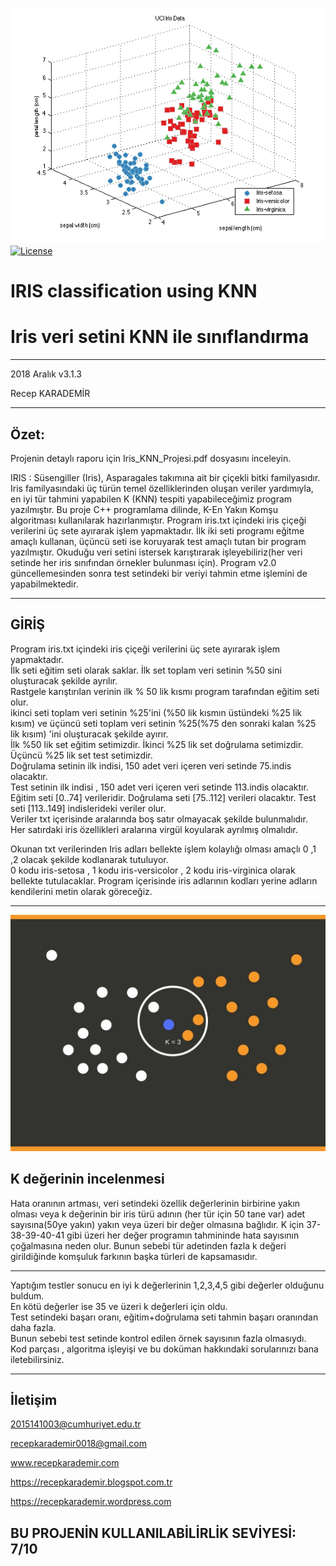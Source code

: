 ![3D_dataset](3d_dataset.png) [![License](https://img.shields.io/badge/license-MIT-green.svg?style=flat)](https://github.com/recepkarademir/A-Iris_KNN_Project/blob/master/LICENSE)

# IRIS classification using KNN
# Iris veri setini KNN ile sınıflandırma
------------------------------
2018 Aralık v3.1.3

Recep KARADEMİR
____________________________________________________________________________________________________________________________________

Özet:
------------------------------
Projenin detaylı raporu için Iris_KNN_Projesi.pdf dosyasını inceleyin.

IRIS : Süsengiller (Iris), Asparagales takımına ait bir çiçekli bitki familyasıdır.
Iris familyasındaki üç türün temel özelliklerinden oluşan veriler yardımıyla,
en iyi tür tahmini yapabilen K (KNN) tespiti yapabileceğimiz program yazılmıştır.
Bu proje C++ programlama dilinde, K-En Yakın Komşu algoritması kullanılarak hazırlanmıştır.
Program iris.txt içindeki iris çiçeği verilerini üç sete ayırarak işlem yapmaktadır.
İlk iki seti programı eğitme amaçlı kullanan, üçüncü seti ise koruyarak test amaçlı tutan bir program yazılmıştır.
Okuduğu veri setini istersek karıştırarak işleyebiliriz(her veri setinde her iris sınıfından örnekler bulunması için).
Program v2.0 güncellemesinden sonra test setindeki bir veriyi tahmin etme işlemini de yapabilmektedir.

------------------------------


GİRİŞ
------------------------------
Program iris.txt içindeki iris çiçeği verilerini üç sete ayırarak işlem yapmaktadır.<br/>
İlk seti eğitim seti olarak saklar. İlk set toplam veri setinin %50 sini oluşturacak şekilde ayrılır.<br/>
Rastgele karıştırılan verinin ilk % 50 lik kısmı program tarafından eğitim seti olur.<br/>
ikinci seti toplam veri setinin %25'ini (%50 lik kısmın üstündeki %25 lik kısım) ve
üçüncü seti toplam veri setinin %25(%75 den sonraki kalan %25 lik kısım) 'ini oluşturacak şekilde ayırır.<br/>
İlk %50 lik set eğitim setimizdir. İkinci %25 lik set doğrulama setimizdir. Üçüncü %25 lik set test setimizdir.<br/>
Doğrulama setinin ilk indisi, 150 adet veri içeren veri setinde 75.indis olacaktır.<br/>
Test setinin ilk indisi , 150 adet veri içeren veri setinde 113.indis olacaktır.<br/>
Eğitim seti [0..74] verileridir. Doğrulama seti [75..112] verileri olacaktır. Test seti [113..149] indislerideki veriler olur.<br/>
Veriler txt içerisinde aralarında boş satır olmayacak şekilde bulunmalıdır.<br/>
Her satırdaki iris özellikleri aralarına virgül koyularak ayrılmış olmalıdır.<br/>

Okunan txt verilerinden Iris adları bellekte işlem kolaylığı olması amaçlı 0 ,1 ,2 olacak şekilde kodlanarak tutuluyor.<br/>
0 kodu iris-setosa , 1 kodu iris-versicolor , 2 kodu iris-virginica olarak bellekte tutulacaklar.
Program içerisinde iris adlarının kodları yerine adların kendilerini metin olarak göreceğiz.

------------------------------
![knn=3](Knn_example.jpg)


K değerinin incelenmesi
------------------------------
Hata oranının artması, veri setindeki özellik değerlerinin birbirine yakın olması veya k değerinin bir iris türü adının (her tür için 50 tane var) adet sayısına(50ye yakın) yakın veya üzeri bir değer olmasına bağlıdır.
K için 37-38-39-40-41 gibi üzeri her değer programın tahmininde hata sayısının çoğalmasına neden olur.
Bunun sebebi tür adetinden fazla k değeri girildiğinde komşuluk farkının başka türleri de kapsamasıdır.

------------------------------

Yaptığım testler sonucu en iyi k değerlerinin 1,2,3,4,5 gibi değerler olduğunu buldum.
<br/>En kötü değerler ise 35 ve üzeri k değerleri için oldu.<br/>
Test setindeki başarı oranı, eğitim+doğrulama seti tahmin başarı oranından daha fazla.<br/> Bunun sebebi test setinde 
kontrol edilen örnek sayısının fazla olmasıydı. 
<br/>Kod parçası , algoritma işleyişi ve bu doküman hakkındaki sorularınızı bana iletebilirsiniz.<br/>
___________________________________________________________________________________________________________________________________

İletişim
------------------------------

2015141003@cumhuriyet.edu.tr

recepkarademir0018@gmail.com

www.recepkarademir.com

https://recepkarademir.blogspot.com.tr

https://recepkarademir.wordpress.com

## BU PROJENİN KULLANILABİLİRLİK SEVİYESİ: 7/10
